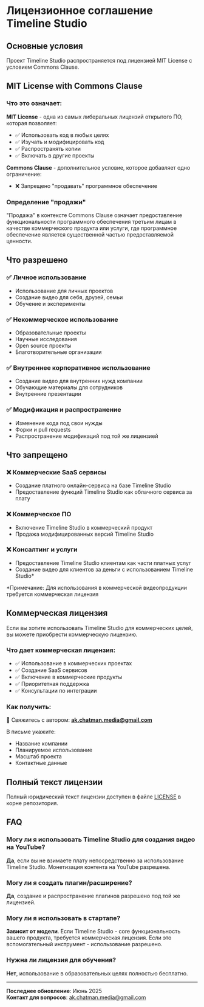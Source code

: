 # Лицензионное соглашение Timeline Studio

## Основные условия

Проект Timeline Studio распространяется под лицензией MIT License с условием Commons Clause.

## MIT License with Commons Clause

### Что это означает:

**MIT License** - одна из самых либеральных лицензий открытого ПО, которая позволяет:
- ✅ Использовать код в любых целях
- ✅ Изучать и модифицировать код
- ✅ Распространять копии
- ✅ Включать в другие проекты

**Commons Clause** - дополнительное условие, которое добавляет одно ограничение:
- ❌ Запрещено "продавать" программное обеспечение

### Определение "продажи"

"Продажа" в контексте Commons Clause означает предоставление функциональности программного обеспечения третьим лицам в качестве коммерческого продукта или услуги, где программное обеспечение является существенной частью предоставляемой ценности.

## Что разрешено

### ✅ Личное использование
- Использование для личных проектов
- Создание видео для себя, друзей, семьи
- Обучение и эксперименты

### ✅ Некоммерческое использование
- Образовательные проекты
- Научные исследования
- Open source проекты
- Благотворительные организации

### ✅ Внутреннее корпоративное использование
- Создание видео для внутренних нужд компании
- Обучающие материалы для сотрудников
- Внутренние презентации

### ✅ Модификация и распространение
- Изменение кода под свои нужды
- Форки и pull requests
- Распространение модификаций под той же лицензией

## Что запрещено

### ❌ Коммерческие SaaS сервисы
- Создание платного онлайн-сервиса на базе Timeline Studio
- Предоставление функций Timeline Studio как облачного сервиса за плату

### ❌ Коммерческое ПО
- Включение Timeline Studio в коммерческий продукт
- Продажа модифицированных версий Timeline Studio

### ❌ Консалтинг и услуги
- Предоставление Timeline Studio клиентам как части платных услуг
- Создание видео для клиентов за деньги с использованием Timeline Studio*

*Примечание: Для использования в коммерческой видеопродукции требуется коммерческая лицензия

## Коммерческая лицензия

Если вы хотите использовать Timeline Studio для коммерческих целей, вы можете приобрести коммерческую лицензию.

### Что дает коммерческая лицензия:
- ✅ Использование в коммерческих проектах
- ✅ Создание SaaS сервисов
- ✅ Включение в коммерческие продукты
- ✅ Приоритетная поддержка
- ✅ Консультации по интеграции

### Как получить:
📧 Свяжитесь с автором: **ak.chatman.media@gmail.com**

В письме укажите:
- Название компании
- Планируемое использование
- Масштаб проекта
- Контактные данные

## Полный текст лицензии

Полный юридический текст лицензии доступен в файле [LICENSE](../../LICENSE) в корне репозитория.

## FAQ

### Могу ли я использовать Timeline Studio для создания видео на YouTube?
**Да**, если вы не взимаете плату непосредственно за использование Timeline Studio. Монетизация контента на YouTube разрешена.

### Могу ли я создать плагин/расширение?
**Да**, создание и распространение плагинов разрешено под той же лицензией.

### Могу ли я использовать в стартапе?
**Зависит от модели**. Если Timeline Studio - core функциональность вашего продукта, требуется коммерческая лицензия. Если это вспомогательный инструмент - использование разрешено.

### Нужна ли лицензия для обучения?
**Нет**, использование в образовательных целях полностью бесплатно.

---

**Последнее обновление**: Июнь 2025  
**Контакт для вопросов**: ak.chatman.media@gmail.com